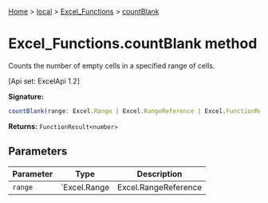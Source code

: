 [Home](./index) &gt; [local](local.md) &gt; [Excel\_Functions](local.excel_functions.md) &gt; [countBlank](local.excel_functions.countblank.md)

# Excel\_Functions.countBlank method

Counts the number of empty cells in a specified range of cells. 

 \[Api set: ExcelApi 1.2\]

**Signature:**
```javascript
countBlank(range: Excel.Range | Excel.RangeReference | Excel.FunctionResult<any>): FunctionResult<number>;
```
**Returns:** `FunctionResult<number>`

## Parameters

|  Parameter | Type | Description |
|  --- | --- | --- |
|  `range` | `Excel.Range | Excel.RangeReference | Excel.FunctionResult<any>` |  |

